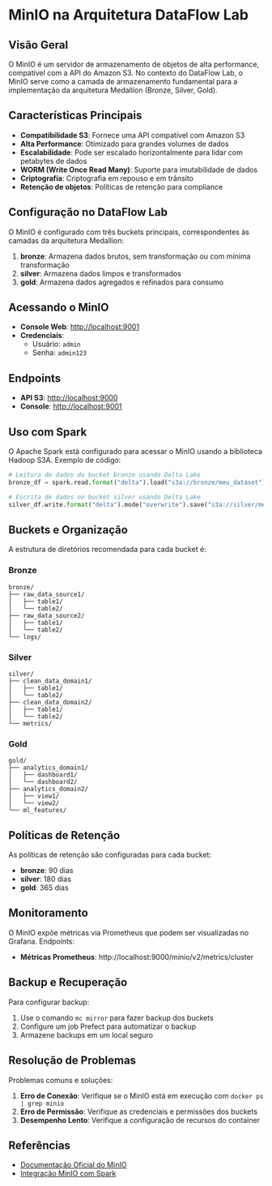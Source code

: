 # MinIO na Arquitetura DataFlow Lab

## Visão Geral

O MinIO é um servidor de armazenamento de objetos de alta performance, compatível com a API do Amazon S3. No contexto do DataFlow Lab, o MinIO serve como a camada de armazenamento fundamental para a implementação da arquitetura Medallion (Bronze, Silver, Gold).

## Características Principais

- **Compatibilidade S3**: Fornece uma API compatível com Amazon S3
- **Alta Performance**: Otimizado para grandes volumes de dados
- **Escalabilidade**: Pode ser escalado horizontalmente para lidar com petabytes de dados
- **WORM (Write Once Read Many)**: Suporte para imutabilidade de dados
- **Criptografia**: Criptografia em repouso e em trânsito
- **Retenção de objetos**: Políticas de retenção para compliance

## Configuração no DataFlow Lab

O MinIO é configurado com três buckets principais, correspondentes às camadas da arquitetura Medallion:

1. **bronze**: Armazena dados brutos, sem transformação ou com mínima transformação
2. **silver**: Armazena dados limpos e transformados
3. **gold**: Armazena dados agregados e refinados para consumo

## Acessando o MinIO

- **Console Web**: [http://localhost:9001](http://localhost:9001)
- **Credenciais**: 
  - Usuário: `admin`
  - Senha: `admin123`

## Endpoints

- **API S3**: [http://localhost:9000](http://localhost:9000)
- **Console**: [http://localhost:9001](http://localhost:9001)

## Uso com Spark

O Apache Spark está configurado para acessar o MinIO usando a biblioteca Hadoop S3A. Exemplo de código:

```python
# Leitura de dados do bucket bronze usando Delta Lake
bronze_df = spark.read.format("delta").load("s3a://bronze/meu_dataset")

# Escrita de dados no bucket silver usando Delta Lake
silver_df.write.format("delta").mode("overwrite").save("s3a://silver/meu_dataset")
```

## Buckets e Organização

A estrutura de diretórios recomendada para cada bucket é:

### Bronze

```
bronze/
├── raw_data_source1/
│   ├── table1/
│   └── table2/
├── raw_data_source2/
│   ├── table1/
│   └── table2/
└── logs/
```

### Silver

```
silver/
├── clean_data_domain1/
│   ├── table1/
│   └── table2/
├── clean_data_domain2/
│   ├── table1/
│   └── table2/
└── metrics/
```

### Gold

```
gold/
├── analytics_domain1/
│   ├── dashboard1/
│   └── dashboard2/
├── analytics_domain2/
│   ├── view1/
│   └── view2/
└── ml_features/
```

## Políticas de Retenção

As políticas de retenção são configuradas para cada bucket:

- **bronze**: 90 dias
- **silver**: 180 dias
- **gold**: 365 dias

## Monitoramento

O MinIO expõe métricas via Prometheus que podem ser visualizadas no Grafana. Endpoints:

- **Métricas Prometheus**: http://localhost:9000/minio/v2/metrics/cluster

## Backup e Recuperação

Para configurar backup:

1. Use o comando `mc mirror` para fazer backup dos buckets
2. Configure um job Prefect para automatizar o backup
3. Armazene backups em um local seguro

## Resolução de Problemas

Problemas comuns e soluções:

1. **Erro de Conexão**: Verifique se o MinIO está em execução com `docker ps | grep minio`
2. **Erro de Permissão**: Verifique as credenciais e permissões dos buckets
3. **Desempenho Lento**: Verifique a configuração de recursos do container

## Referências

- [Documentação Oficial do MinIO](https://min.io/docs/minio/linux/index.html)
- [Integração MinIO com Spark](https://docs.min.io/docs/how-to-use-spark-with-minio.html)
